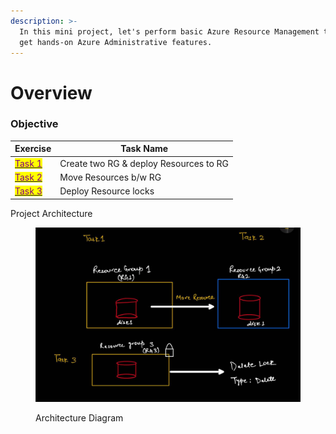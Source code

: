 ```yaml
---
description: >-
  In this mini project, let's perform basic Azure Resource Management tasks to
  get hands-on Azure Administrative features.
---
```


# Overview

### Objective&#x20;

| Exercise                                                | Task Name                              |
| ------------------------------------------------------- | -------------------------------------- |
| [<mark style="color:purple;">Task 1</mark> ](task-1.md) | Create two RG & deploy Resources to RG |
| [<mark style="color:purple;">Task 2</mark>](task-2.md)  | Move Resources b/w RG                  |
| [<mark style="color:purple;">Task 3</mark> ](task-3.md) | Deploy Resource locks                  |

Project Architecture&#x20;

<figure><img src="../../.gitbook/assets/image (1) (1).png" alt=""><figcaption><p>Architecture Diagram </p></figcaption></figure>
